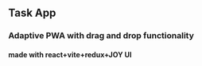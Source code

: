 ## Task App 
### Adaptive PWA with drag and drop functionality
#### made with react+vite+redux+JOY UI
